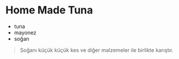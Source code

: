 # Home Made Tuna
- tuna
- mayonez
- soğan

>Soğanı küçük küçük kes ve diğer malzemeler ile birlikte karıştır.
